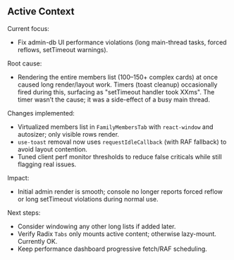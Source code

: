 ## Active Context

Current focus:
- Fix admin-db UI performance violations (long main-thread tasks, forced reflows, setTimeout warnings).

Root cause:
- Rendering the entire members list (100–150+ complex cards) at once caused long render/layout work. Timers (toast cleanup) occasionally fired during this, surfacing as "setTimeout handler took XXms". The timer wasn’t the cause; it was a side-effect of a busy main thread.

Changes implemented:
- Virtualized members list in `FamilyMembersTab` with `react-window` and autosizer; only visible rows render.
- `use-toast` removal now uses `requestIdleCallback` (with RAF fallback) to avoid layout contention.
- Tuned client perf monitor thresholds to reduce false criticals while still flagging real issues.

Impact:
- Initial admin render is smooth; console no longer reports forced reflow or long setTimeout violations during normal use.

Next steps:
- Consider windowing any other long lists if added later.
- Verify Radix `Tabs` only mounts active content; otherwise lazy-mount. Currently OK.
- Keep performance dashboard progressive fetch/RAF scheduling.


